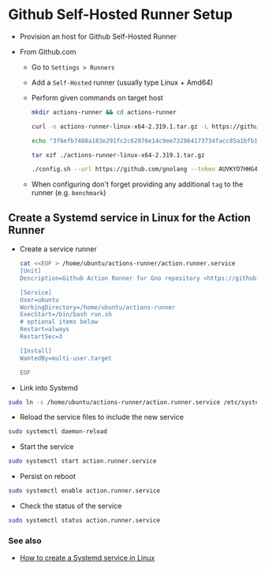 # Github Self-Hosted Runner Setup

- Provision an host for Github Self-Hosted Runner

- From Github.com
  - Go to `Settings > Runners`
  - Add a `Self-Hosted` runner (usually type Linux + Amd64)
  - Perform given commands on target host

    ```bash
    mkdir actions-runner && cd actions-runner
    
    curl -o actions-runner-linux-x64-2.319.1.tar.gz -L https://github.com/actions/runner/releases/download/v2.319.1/actions-runner-linux-x64-2.319.1.tar.gz
    
    echo "3f6efb7488a183e291fc2c62876e14c9ee732864173734facc85a1bfb1744464  actions-runner-linux-x64-2.319.1.tar.gz" | shasum -a 256 -c
    
    tar xzf ./actions-runner-linux-x64-2.319.1.tar.gz
    
    ./config.sh --url https://github.com/gnolang --token AUVKYO7HHG4BRTRGBLXEZDLG6RAXO
    ```

  - When configuring don't forget providing any additional `tag` to the runner (e.g. `benchmark`)

## Create a Systemd service in Linux for the Action Runner

- Create a service runner

  ```bash
  cat <<EOF > /home/ubuntu/actions-runner/action.runner.service
  [Unit]
  Description=Github Action Runner for Gno repository <https://github.com/gnolang/gno>

  [Service]
  User=ubuntu
  WorkingDirectory=/home/ubuntu/actions-runner
  ExecStart=/bin/bash run.sh
  # optional items below
  Restart=always
  RestartSec=3

  [Install]
  WantedBy=multi-user.target

  EOF
  ```

- Link into Systemd

```bash
sudo ln -s /home/ubuntu/actions-runner/action.runner.service /etc/systemd/system
```

- Reload the service files to include the new service

```bash
sudo systemctl daemon-reload
```

- Start the service

```bash
sudo systemctl start action.runner.service
```

- Persist on reboot

```bash
sudo systemctl enable action.runner.service
```

- Check the status of the service

```bash
sudo systemctl status action.runner.service
```

### See also

- [How to create a Systemd service in Linux](https://www.shubhamdipt.com/blog/how-to-create-a-systemd-service-in-linux/)

